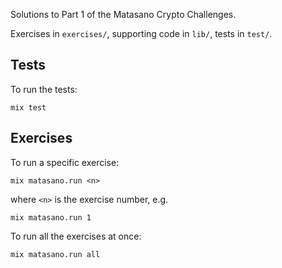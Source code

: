 Solutions to Part 1 of the Matasano Crypto Challenges.

Exercises in `exercises/`, supporting code in `lib/`, tests in `test/`.

Tests
-----

To run the tests:

    mix test

Exercises
---------

To run a specific exercise:

    mix matasano.run <n>

where `<n>` is the exercise number, e.g.

    mix matasano.run 1

To run all the exercises at once:

    mix matasano.run all
